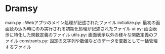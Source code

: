 # Dramsy
main.py : Webアプリのメイン処理が記述されたファイル
initialize.py: 最初の画面読み込み時にのみ実行される初期化処理が記述されたファイル
ui.py: 画面表示に特化した関数定義のファイル
utils.py: 画面表示以外の様々な関数定義のファイル
constrants.py: 固定の文字列や数値などのデータを変数として一括管理するファイル
